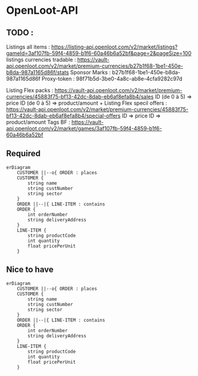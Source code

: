 # OpenLoot-API

## TODO : 

Listings all items : https://listing-api.openloot.com/v2/market/listings?gameId=3af107fb-59f4-4859-b1f6-60a46b6a52bf&page=2&pageSize=100
listings currencies tradable : https://vault-api.openloot.com/v2/market/premium-currencies/b27b1f68-1be1-450e-b8da-987a1165d86f/stats
Sponsor Marks : b27b1f68-1be1-450e-b8da-987a1165d86f
Proxy-token : 98f71b5d-3be0-4a8c-ab8e-4cfa9282c97d

Listing Flex packs : https://vault-api.openloot.com/v2/market/premium-currencies/45883f75-bf13-42dc-8dab-eb6af8efa8b4/sales
ID (de 0 à 5) => price
ID (de 0 à 5) => product/amount
+
Listing Flex specil offers : https://vault-api.openloot.com/v2/market/premium-currencies/45883f75-bf13-42dc-8dab-eb6af8efa8b4/special-offers
ID => price
ID => product/amount 
Tags BF : https://vault-api.openloot.com/v2/market/games/3af107fb-59f4-4859-b1f6-60a46b6a52bf 

## Required
```mermaid
erDiagram
    CUSTOMER ||--o{ ORDER : places
    CUSTOMER {
        string name
        string custNumber
        string sector
    }
    ORDER ||--|{ LINE-ITEM : contains
    ORDER {
        int orderNumber
        string deliveryAddress
    }
    LINE-ITEM {
        string productCode
        int quantity
        float pricePerUnit
    }
```

## Nice to have 
```mermaid
erDiagram
    CUSTOMER ||--o{ ORDER : places
    CUSTOMER {
        string name
        string custNumber
        string sector
    }
    ORDER ||--|{ LINE-ITEM : contains
    ORDER {
        int orderNumber
        string deliveryAddress
    }
    LINE-ITEM {
        string productCode
        int quantity
        float pricePerUnit
    }
```
